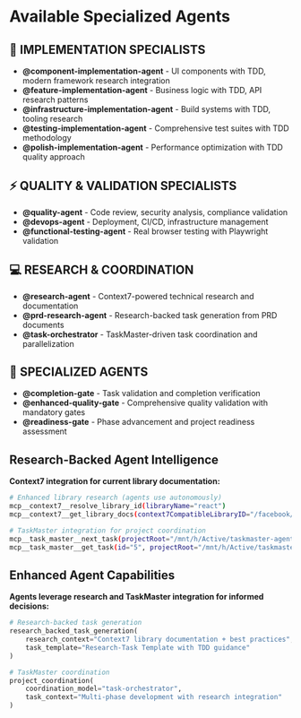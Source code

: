 # Available Specialized Agents

## 🧪 IMPLEMENTATION SPECIALISTS
- **@component-implementation-agent** - UI components with TDD, modern framework research integration
- **@feature-implementation-agent** - Business logic with TDD, API research patterns
- **@infrastructure-implementation-agent** - Build systems with TDD, tooling research
- **@testing-implementation-agent** - Comprehensive test suites with TDD methodology
- **@polish-implementation-agent** - Performance optimization with TDD quality approach

## ⚡ QUALITY & VALIDATION SPECIALISTS
- **@quality-agent** - Code review, security analysis, compliance validation
- **@devops-agent** - Deployment, CI/CD, infrastructure management
- **@functional-testing-agent** - Real browser testing with Playwright validation

## 💻 RESEARCH & COORDINATION
- **@research-agent** - Context7-powered technical research and documentation
- **@prd-research-agent** - Research-backed task generation from PRD documents
- **@task-orchestrator** - TaskMaster-driven task coordination and parallelization

## 🧠 SPECIALIZED AGENTS
- **@completion-gate** - Task validation and completion verification
- **@enhanced-quality-gate** - Comprehensive quality validation with mandatory gates
- **@readiness-gate** - Phase advancement and project readiness assessment

## Research-Backed Agent Intelligence

**Context7 integration for current library documentation:**

```bash
# Enhanced library research (agents use autonomously)
mcp__context7__resolve_library_id(libraryName="react")
mcp__context7__get_library_docs(context7CompatibleLibraryID="/facebook/react", topic="hooks")

# TaskMaster integration for project coordination
mcp__task_master__next_task(projectRoot="/mnt/h/Active/taskmaster-agent-claude-code")
mcp__task_master__get_task(id="5", projectRoot="/mnt/h/Active/taskmaster-agent-claude-code")
```

## Enhanced Agent Capabilities

**Agents leverage research and TaskMaster integration for informed decisions:**

```python
# Research-backed task generation
research_backed_task_generation(
    research_context="Context7 library documentation + best practices",
    task_template="Research-Task Template with TDD guidance"
)

# TaskMaster coordination
project_coordination(
    coordination_model="task-orchestrator", 
    task_context="Multi-phase development with research integration"
)
```
